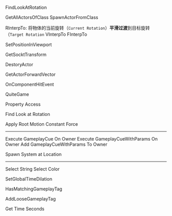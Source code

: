FindLookAtRotation

GetAllActorsOfClass
SpawnActorFromClass

RInterpTo: 将物体的当前旋转（`Current Rotation`）**平滑过渡**到目标旋转（`Target Rotation`
VInterpTo
FInterpTo

SetPositionInViewport

GetSocktTransform

DestoryActor

GetActorForwardVector

OnComponentHitEvent

QuiteGame

Property Access

Find Look at Rotation

Apply Root Motion Constant Force


---
Execute GameplayCue On Owner
Execute GameplayCueWithParams On Owner
Add GameplayCueWithParams To Owner

Spawn System at Location

---
Select String
Select Color

SetGlobalTimeDilation

HasMatchingGameplayTag

AddLooseGameplayTag

Get Time Seconds